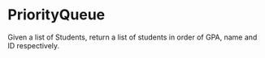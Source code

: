 # PriorityQueue
Given a list of Students, return a list of students in order of GPA, name and ID respectively. 
